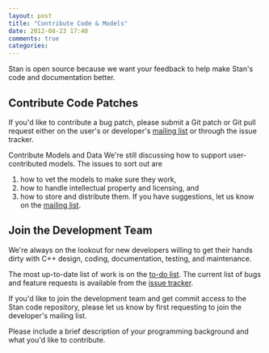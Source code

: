 ```yaml
---
layout: post
title: "Contribute Code & Models"
date: 2012-08-23 17:40
comments: true
categories: 
---
```


Stan is open source because we want your feedback to help make Stan's code and documentation better.
<!-- more -->

## Contribute Code Patches
If you'd like to contribute a bug patch, please submit a Git patch or Git pull request either on the user's or developer's [mailing list] or through the issue tracker.

Contribute Models and Data
We're still discussing how to support user-contributed models. The issues to sort out are

1. how to vet the models to make sure they work,
1. how to handle intellectual property and licensing, and
1. how to store and distribute them.
If you have suggestions, let us know on the [mailing list].

## Join the Development Team

We're always on the lookout for new developers willing to get their hands dirty with C++ design, coding, documentation, testing, and maintenance.

The most up-to-date list of work is on the [to-do list](https://code.google.com/p/stan/source/browse/TO-DO.txt).
The current list of bugs and feature requests is available from the [issue tracker].

If you'd like to join the development team and get commit access to the Stan code repository, please let us know by first requesting to join the developer's mailing list.

Please include a brief description of your programming background and what you'd like to contribute.

[mailing list]:  /mailing-lists/
[issue tracker]: http://mc-stan.org/bugs-features.html
